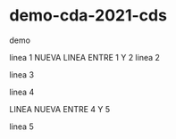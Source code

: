 # demo-cda-2021-cds
demo

linea 1
NUEVA LINEA ENTRE 1 Y 2
linea 2

linea 3

linea 4

LINEA NUEVA ENTRE 4 Y 5

linea 5
